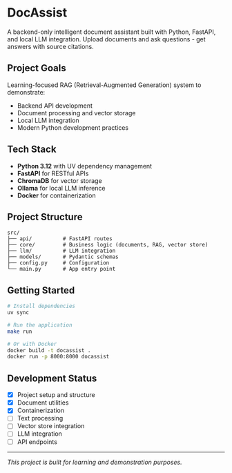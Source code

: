 # DocAssist

A backend-only intelligent document assistant built with Python, FastAPI, and local LLM integration. Upload documents and ask questions - get answers with source citations.

## Project Goals
Learning-focused RAG (Retrieval-Augmented Generation) system to demonstrate:
- Backend API development
- Document processing and vector storage
- Local LLM integration
- Modern Python development practices

## Tech Stack
- **Python 3.12** with UV dependency management
- **FastAPI** for RESTful APIs
- **ChromaDB** for vector storage
- **Ollama** for local LLM inference
- **Docker** for containerization

## Project Structure
```
src/
├── api/          # FastAPI routes
├── core/         # Business logic (documents, RAG, vector store)
├── llm/          # LLM integration
├── models/       # Pydantic schemas
├── config.py     # Configuration
└── main.py       # App entry point
```

## Getting Started
```bash
# Install dependencies
uv sync

# Run the application
make run

# Or with Docker
docker build -t docassist .
docker run -p 8000:8000 docassist
```

## Development Status
- [x] Project setup and structure
- [x] Document utilities
- [x] Containerization
- [ ] Text processing
- [ ] Vector store integration
- [ ] LLM integration
- [ ] API endpoints

---
*This project is built for learning and demonstration purposes.*